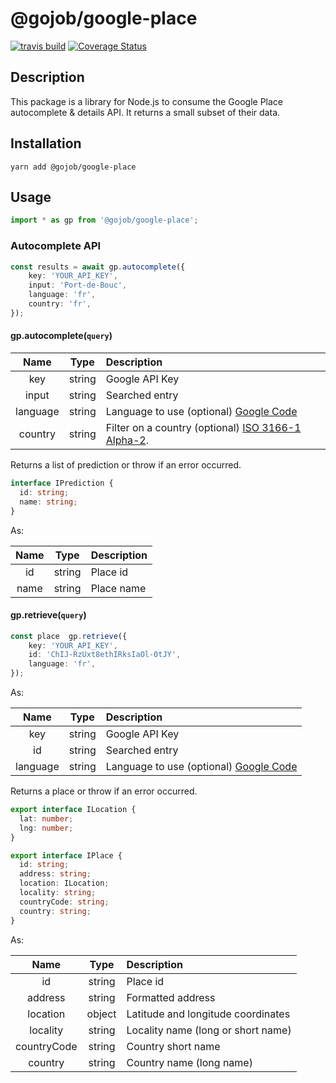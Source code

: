 # @gojob/google-place

[![travis build](https://img.shields.io/travis/gojob-1337/node-google-place.svg)](https://travis-ci.org/gojob-1337/node-google-place)
[![Coverage Status](https://coveralls.io/repos/github/gojob-1337/node-google-place/badge.svg?branch=master)](https://coveralls.io/github/gojob-1337/node-google-place?branch=master)

## Description

This package is a library for Node.js to consume the Google Place autocomplete & details API.
It returns a small subset of their data.

## Installation

```
yarn add @gojob/google-place
```

## Usage

```typescript
import * as gp from '@gojob/google-place';
```

### Autocomplete API

```typescript
const results = await gp.autocomplete({
    key: 'YOUR_API_KEY',
    input: 'Port-de-Bouc',
    language: 'fr',
    country: 'fr',
});
```


#### gp.autocomplete(`query`)

|   Name   |  Type  |                                         Description                                                    |
|:--------:|:------:|:-------------------------------------------------------------------------------------------------------|
| key      | string | Google API Key                                                                                         |
| input    | string | Searched entry                                                                                         |
| language | string | Language to use (optional) [Google Code](https://developers.google.com/maps/faq?hl=fr#languagesupport) |
| country  | string | Filter on a country (optional) [ISO 3166-1 Alpha-2](https://fr.wikipedia.org/wiki/ISO_3166-1_alpha-2). |


Returns a list of prediction or throw if an error occurred.

```typescript
interface IPrediction {
  id: string;
  name: string;
}
```

As:

| Name |  Type  | Description |
|:----:|:------:|:------------|
| id   | string | Place id    |
| name | string | Place name  |


#### gp.retrieve(`query`)

```typescript
const place  gp.retrieve({
    key: 'YOUR_API_KEY',
    id: 'ChIJ-RzUxt8ethIRksIaOl-0tJY',
    language: 'fr',
});
```

As:

|   Name   |  Type  |                                         Description                                                    |
|:--------:|:------:|:-------------------------------------------------------------------------------------------------------|
| key      | string | Google API Key                                                                                         |
| id       | string | Searched entry                                                                                         |
| language | string | Language to use (optional) [Google Code](https://developers.google.com/maps/faq?hl=fr#languagesupport) |


Returns a place or throw if an error occurred.


```typescript
export interface ILocation {
  lat: number;
  lng: number;
}

export interface IPlace {
  id: string;
  address: string;
  location: ILocation;
  locality: string;
  countryCode: string;
  country: string;
}
```

As:

|     Name    |  Type  |             Description            |
|:-----------:|:------:|:-----------------------------------|
| id          | string | Place id                           |
| address     | string | Formatted address                  |
| location    | object | Latitude and longitude coordinates |
| locality    | string | Locality name (long or short name) |
| countryCode | string | Country short name                 |
| country     | string | Country name (long name)           |